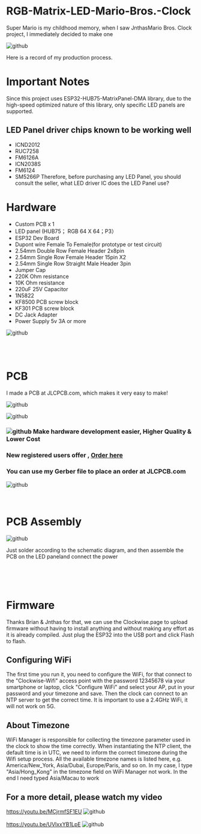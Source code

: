 # RGB-Matrix-LED-Mario-Bros.-Clock
Super Mario is my childhood memory, when I saw JnthasMario Bros. Clock project, I immediately decided to make one

![github](https://github.com/James-workshop/RGB-Matrix-LED-Mario-Bros.-Clock/blob/main/IMG/10.jpg "Mario-Bros.-Clock")

Here is a record of my production process.

# Important Notes
Since this project uses ESP32-HUB75-MatrixPanel-DMA library, due to the high-speed optimized nature of this library, only specific LED panels are supported. 

## LED Panel driver chips known to be working well
* ICND2012
* RUC7258
* FM6126A
* ICN2038S
* FM6124
* SM5266P
Therefore, before purchasing any LED Panel, you should consult the seller, what LED driver IC does the LED Panel use?

# Hardware
* Custom PCB x 1
* LED panel (HUB75； RGB 64 X 64；P3）
* ESP32 Dev Board 
* Dupont wire Female To Female(for prototype or test circuit)
* 2.54mm Double Row Female Header 2x8pin
* 2.54mm Single Row Female Header 15pin X2
* 2.54mm Single Row Straight Male Header 3pin
* Jumper Cap
* 220K Ohm resistance
* 10K Ohm resistance
* 220uF 25V Capacitor
* 1N5822
* KF8500 PCB screw block
* KF301 PCB screw block
* DC Jack Adapter
* Power Supply 5v 3A or more


![github](https://github.com/James-workshop/RGB-Matrix-LED-Mario-Bros.-Clock/blob/main/Schematic_LED%20Matrix_2022-12-08.png "Schematic")
<BR><BR><BR><BR>
# PCB
I made a PCB at JLCPCB.com, which makes it very easy to make!

![github](https://github.com/James-workshop/RGB-Matrix-LED-Mario-Bros.-Clock/blob/main/IMG/EasyEDA.png "EasyEDA")

![github](https://github.com/James-workshop/RGB-Matrix-LED-Mario-Bros.-Clock/blob/main/IMG/3D_F.png "3DPCB")

### ![github](https://jlcpcb.com/client/svg/nv_logo.svg "JLCPCB") Make hardware development easier, Higher Quality & Lower Cost
### New registered users offer , **[Order here ](https://jlcpcb.com/?from=James)**
### You can use my Gerber file to place an order at JLCPCB.com

![github](https://github.com/James-workshop/RGB-Matrix-LED-Mario-Bros.-Clock/blob/main/IMG/21.jpg "PCB")
<BR><BR><BR>
# PCB Assembly
  
![github](https://github.com/James-workshop/RGB-Matrix-LED-Mario-Bros.-Clock/blob/main/IMG/23.jpg "PCBA")
  
Just solder according to the schematic diagram, and then assemble the PCB on the LED paneland connect the power

<BR><BR><BR>
# Firmware
Thanks Brian & Jnthas for that, we can use the Clockwise.page to upload firmware without having to install anything and without making any effort as it is already compiled. Just plug the ESP32 into the USB port and click Flash to flash.

## Configuring WiFi
The first time you run it, you need to configure the WiFi, for that connect to the "Clockwise-Wifi" access point with the password 12345678 via your smartphone or laptop, click "Configure WiFi" and select your AP, put in your password and your timezone and save. Then the clock can connect to an NTP server to get the correct time. It is important to use a 2.4GHz WiFi, it will not work on 5G.

## About Timezone
WiFi Manager is responsible for collecting the timezone parameter used in the clock to show the time correctly. When instantiating the NTP client, the default time is in UTC, we need to inform the correct timezone during the Wifi setup process. All the available timezone names is listed here, e.g. America/New_York, Asia/Dubai, Europe/Paris, and so on.
In my case, I type "Asia/Hong_Kong" in the timezone field on WiFi Manager not work. In the end I need typed Asia/Macau to work  
  
## For a more detail, please watch my video
<a href="https://youtu.be/MCjrmfSF1EU">https://youtu.be/MCjrmfSF1EU</a>
  ![github](https://github.com/James-workshop/RGB-Matrix-LED-Mario-Bros.-Clock/blob/main/IMG/Mario%20brother%20Clock%20I.jpg "Youtube Cover Photo")
<BR><BR>
<a href="https://youtu.be/UVlxxYB1LpE">https://youtu.be/UVlxxYB1LpE</a>
  ![github](https://github.com/James-workshop/RGB-Matrix-LED-Mario-Bros.-Clock/blob/main/IMG/Mario%20Brother%20Clock%20II.jpg "Youtube Cover Photo")
    
    
